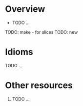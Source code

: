 # Overview
- TODO ...


TODO: make - for slices
TODO: new


# Idioms
TODO ...


# Other resources
1. TODO ...
